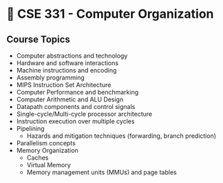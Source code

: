 # 🏢 CSE 331 - Computer Organization

## Course Topics

- Computer abstractions and technology
- Hardware and software interactions
- Machine instructions and encoding
- Assembly programming
- MIPS Instruction Set Architecture
- Computer Performance and benchmarking
- Computer Arithmetic and ALU Design
- Datapath components and control signals
- Single-cycle/Multi-cycle processor architecture
- Instruction execution over multiple cycles
- Pipelining
  - Hazards and mitigation techniques (forwarding, branch prediction)
- Parallelism concepts
- Memory Organization
  - Caches
  - Virtual Memory
  - Memory management units (MMUs) and page tables
